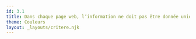 ```yaml
---
id: 3.1
title: Dans chaque page web, l’information ne doit pas être donnée uniquement par la couleur. Cette règle est-elle respectée ?
theme: Couleurs
layout: _layouts/critere.njk
---
```



